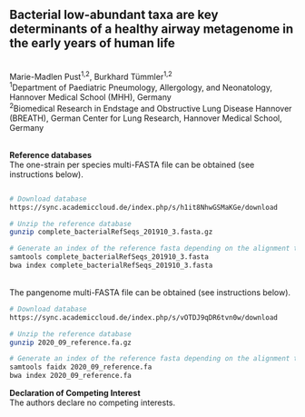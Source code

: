 ## Bacterial low-abundant taxa are key determinants of a healthy airway metagenome in the early years of human life
<br>
Marie-Madlen Pust<sup>1,2</sup>, Burkhard Tümmler<sup>1,2</sup> <br>
<sup>1</sup>Department of Paediatric Pneumology, Allergology, and Neonatology, Hannover Medical School (MHH), Germany <br>
<sup>2</sup>Biomedical Research in Endstage and Obstructive Lung Disease Hannover (BREATH), German Center for Lung Research, Hannover Medical School, Germany <br><br>


**Reference databases** <br/>
The one-strain per species multi-FASTA file can be obtained (see instructions below).

```bash

# Download database
https://sync.academiccloud.de/index.php/s/h1it8NhwGSMaKGe/download

# Unzip the reference database 
gunzip complete_bacterialRefSeqs_201910_3.fasta.gz

# Generate an index of the reference fasta depending on the alignment tool of your choice
samtools complete_bacterialRefSeqs_201910_3.fasta
bwa index complete_bacterialRefSeqs_201910_3.fasta
```

<br/>
The pangenome multi-FASTA file can be obtained (see instructions below).

```bash
# Download database
https://sync.academiccloud.de/index.php/s/vOTDJ9qDR6tvn0w/download

# Unzip the reference database 
gunzip 2020_09_reference.fa.gz

# Generate an index of the reference fasta depending on the alignment tool of your choice
samtools faidx 2020_09_reference.fa
bwa index 2020_09_reference.fa
```


**Declaration of Competing Interest** <br/>
The authors declare no competing interests. 
